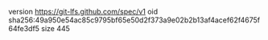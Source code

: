 version https://git-lfs.github.com/spec/v1
oid sha256:49a950e54ac85c9795bf65e50d2f373a9e02b2b13af4acef62f4675f64fe3df5
size 445
